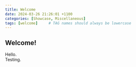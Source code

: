 ```yaml
---
title: Welcome
date: 2024-03-26 21:26:01 +1100
categories: [Showcase, Miscellaneous]
tags: [welcome]     # TAG names should always be lowercase
---
```


## Welcome!

Hello.  
Testing.

